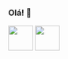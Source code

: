 ### Olá! 👋

<img style="height:50px;width:50px" src="https://cdn.jsdelivr.net/gh/devicons/devicon/icons/java/java-original-wordmark.svg" /> <img style="height:50px;width:50px" src="https://cdn.jsdelivr.net/gh/devicons/devicon/icons/css3/css3-original-wordmark.svg" />

<!--
**luan004/luan004** is a ✨ _special_ ✨ repository because its `README.md` (this file) appears on your GitHub profile.

Here are some ideas to get you started:

- 🔭 I’m currently working on ...
- 🌱 I’m currently learning ...
- 👯 I’m looking to collaborate on ...
- 🤔 I’m looking for help with ...
- 💬 Ask me about ...
- 📫 How to reach me: ...
- 😄 Pronouns: ...
- ⚡ Fun fact: ...
-->
